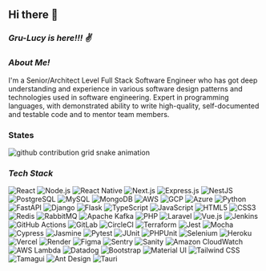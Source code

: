 ## Hi there 👋

### *Gru-Lucy is here!!! ✌*

### *About Me!*

I'm a Senior/Architect Level Full Stack Software Engineer who has got deep understanding and experience in various software design patterns and technologies used in software engineering. Expert in programming languages, with demonstrated ability to write high-quality, self-documented and testable code and to mentor team members.

### States

<div align="left">
<picture>
  <source
    media="(prefers-color-scheme: dark)"
    srcset="https://raw.githubusercontent.com/gru-lucy/ilocodes/output/github-contribution-grid-snake-dark.svg"
  />
  <source
    media="(prefers-color-scheme: light)"
    srcset="https://raw.githubusercontent.com/gru-lucy/ilocodes/output/github-contribution-grid-snake.svg"
  />
  <img
    alt="github contribution grid snake animation"
    src="https://raw.githubusercontent.com/gru-lucy/ilocodes/output/github-contribution-grid-snake.svg"
  />
</picture>
</div>

### *Tech Stack*

![React](https://img.shields.io/badge/-React-20232A?style=for-the-badge&logo=react&logoColor=61DAFB)
![Node.js](https://img.shields.io/badge/-Node.js-339933?style=for-the-badge&logo=nodedotjs&logoColor=white)
![React Native](https://img.shields.io/badge/-React%20Native-20232A?style=for-the-badge&logo=react&logoColor=61DAFB)
![Next.js](https://img.shields.io/badge/-Next.js-000000?style=for-the-badge&logo=nextdotjs&logoColor=white)
![Express.js](https://img.shields.io/badge/-Express.js-000000?style=for-the-badge&logo=express&logoColor=white)
![NestJS](https://img.shields.io/badge/-NestJS-E0234E?style=for-the-badge&logo=nestjs&logoColor=white)
![PostgreSQL](https://img.shields.io/badge/-PostgreSQL-336791?style=for-the-badge&logo=postgresql&logoColor=white)
![MySQL](https://img.shields.io/badge/-MySQL-4479A1?style=for-the-badge&logo=mysql&logoColor=white)
![MongoDB](https://img.shields.io/badge/-MongoDB-47A248?style=for-the-badge&logo=mongodb&logoColor=white)
![AWS](https://img.shields.io/badge/-AWS-232F3E?style=for-the-badge&logo=amazonaws&logoColor=white)
![GCP](https://img.shields.io/badge/-GCP-4285F4?style=for-the-badge&logo=googlecloud&logoColor=white)
![Azure](https://img.shields.io/badge/-Azure-0078D4?style=for-the-badge&logo=microsoftazure&logoColor=white)
![Python](https://img.shields.io/badge/-Python-3776AB?style=for-the-badge&logo=python&logoColor=white)
![FastAPI](https://img.shields.io/badge/-FastAPI-009688?style=for-the-badge&logo=fastapi&logoColor=white)
![Django](https://img.shields.io/badge/-Django-092E20?style=for-the-badge&logo=django&logoColor=white)
![Flask](https://img.shields.io/badge/-Flask-000000?style=for-the-badge&logo=flask&logoColor=white)
![TypeScript](https://img.shields.io/badge/-TypeScript-007ACC?style=for-the-badge&logo=typescript&logoColor=white)
![JavaScript](https://img.shields.io/badge/-JavaScript-F7DF1E?style=for-the-badge&logo=javascript&logoColor=black)
![HTML5](https://img.shields.io/badge/-HTML5-E34F26?style=for-the-badge&logo=html5&logoColor=white)
![CSS3](https://img.shields.io/badge/-CSS3-1572B6?style=for-the-badge&logo=css3&logoColor=white)
![Redis](https://img.shields.io/badge/-Redis-DC382D?style=for-the-badge&logo=redis&logoColor=white)
![RabbitMQ](https://img.shields.io/badge/-RabbitMQ-FF6600?style=for-the-badge&logo=rabbitmq&logoColor=white)
![Apache Kafka](https://img.shields.io/badge/-Kafka-231F20?style=for-the-badge&logo=apachekafka&logoColor=white)
![PHP](https://img.shields.io/badge/-PHP-777BB4?style=for-the-badge&logo=php&logoColor=white)
![Laravel](https://img.shields.io/badge/-Laravel-FF2D20?style=for-the-badge&logo=laravel&logoColor=white)
![Vue.js](https://img.shields.io/badge/-Vue.js-4FC08D?style=for-the-badge&logo=vuedotjs&logoColor=white)
![Jenkins](https://img.shields.io/badge/-Jenkins-D24939?style=for-the-badge&logo=jenkins&logoColor=white)
![GitHub Actions](https://img.shields.io/badge/-GitHub%20Actions-2088FF?style=for-the-badge&logo=githubactions&logoColor=white)
![GitLab](https://img.shields.io/badge/-GitLab-FC6D26?style=for-the-badge&logo=gitlab&logoColor=white)
![CircleCI](https://img.shields.io/badge/-CircleCI-343434?style=for-the-badge&logo=circleci&logoColor=white)
![Terraform](https://img.shields.io/badge/-Terraform-7B42BC?style=for-the-badge&logo=terraform&logoColor=white)
![Jest](https://img.shields.io/badge/-Jest-C21325?style=for-the-badge&logo=jest&logoColor=white)
![Mocha](https://img.shields.io/badge/-Mocha-8D6748?style=for-the-badge&logo=mocha&logoColor=white)
![Cypress](https://img.shields.io/badge/-Cypress-17202C?style=for-the-badge&logo=cypress&logoColor=white)
![Jasmine](https://img.shields.io/badge/-Jasmine-8A4182?style=for-the-badge&logo=jasmine&logoColor=white)
![Pytest](https://img.shields.io/badge/-Pytest-3776AB?style=for-the-badge&logo=python&logoColor=white)
![JUnit](https://img.shields.io/badge/-JUnit-25A162?style=for-the-badge&logo=junit5&logoColor=white)
![PHPUnit](https://img.shields.io/badge/-PHPUnit-4B8BBE?style=for-the-badge&logo=php&logoColor=white)
![Selenium](https://img.shields.io/badge/-Selenium-43B02A?style=for-the-badge&logo=selenium&logoColor=white)
![Heroku](https://img.shields.io/badge/-Heroku-430098?style=for-the-badge&logo=heroku&logoColor=white)
![Vercel](https://img.shields.io/badge/-Vercel-000000?style=for-the-badge&logo=vercel&logoColor=white)
![Render](https://img.shields.io/badge/-Render-46E3B7?style=for-the-badge&logo=render&logoColor=white)
![Figma](https://img.shields.io/badge/-Figma-F24E1E?style=for-the-badge&logo=figma&logoColor=white)
![Sentry](https://img.shields.io/badge/-Sentry-362D59?style=for-the-badge&logo=sentry&logoColor=white)
![Sanity](https://img.shields.io/badge/-Sanity-F03E2F?style=for-the-badge&logo=sanity&logoColor=white)
![Amazon CloudWatch](https://img.shields.io/badge/-CloudWatch-FF4F8B?style=for-the-badge&logo=amazoncloudwatch&logoColor=white)
![AWS Lambda](https://img.shields.io/badge/-AWS%20Lambda-FF9900?style=for-the-badge&logo=awslambda&logoColor=white)
![Datadog](https://img.shields.io/badge/-Datadog-632CA6?style=for-the-badge&logo=datadog&logoColor=white)
![Bootstrap](https://img.shields.io/badge/-Bootstrap-7952B3?style=for-the-badge&logo=bootstrap&logoColor=white)
![Material UI](https://img.shields.io/badge/-Material%20UI-007FFF?style=for-the-badge&logo=mui&logoColor=white)
![Tailwind CSS](https://img.shields.io/badge/-Tailwind%20CSS-06B6D4?style=for-the-badge&logo=tailwindcss&logoColor=white)
![Tamagui](https://img.shields.io/badge/-Tamagui-06B6D4?style=for-the-badge&logo=tamagui&logoColor=white)
![Ant Design](https://img.shields.io/badge/-Ant%20Design-0170FE?style=for-the-badge&logo=antdesign&logoColor=white)
![Tauri](https://img.shields.io/badge/-Tauri-FFC131?style=for-the-badge&logo=tauri&logoColor=black)
